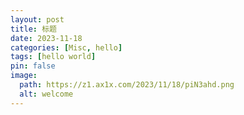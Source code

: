 ```yaml
---
layout: post
title: 标题
date: 2023-11-18
categories: [Misc, hello]
tags: [hello world]
pin: false
image:
  path: https://z1.ax1x.com/2023/11/18/piN3ahd.png
  alt: welcome
---
```







